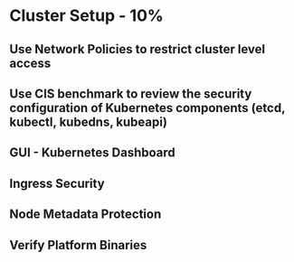 # Cluster Setup - 10%

## Use Network Policies to restrict cluster level access

## Use CIS benchmark to review the security configuration of Kubernetes components (etcd, kubectl, kubedns, kubeapi)

## GUI - Kubernetes Dashboard

## Ingress Security

## Node Metadata Protection

## Verify Platform Binaries

